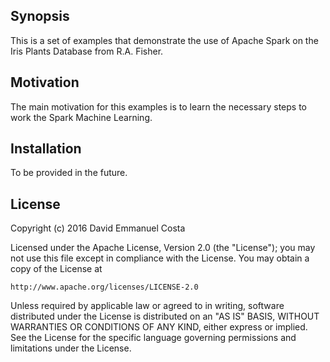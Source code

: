 ## Synopsis

This is a set of examples that demonstrate the use of Apache Spark on the Iris Plants Database from R.A. Fisher.

## Motivation

The main motivation for this examples is to learn the necessary steps to work the Spark Machine Learning.

## Installation

To be provided in the future.

## License

Copyright (c) 2016 David Emmanuel Costa

Licensed under the Apache License, Version 2.0 (the "License");
you may not use this file except in compliance with the License.
You may obtain a copy of the License at

    http://www.apache.org/licenses/LICENSE-2.0

Unless required by applicable law or agreed to in writing, software
distributed under the License is distributed on an "AS IS" BASIS,
WITHOUT WARRANTIES OR CONDITIONS OF ANY KIND, either express or implied.
See the License for the specific language governing permissions and
limitations under the License.

